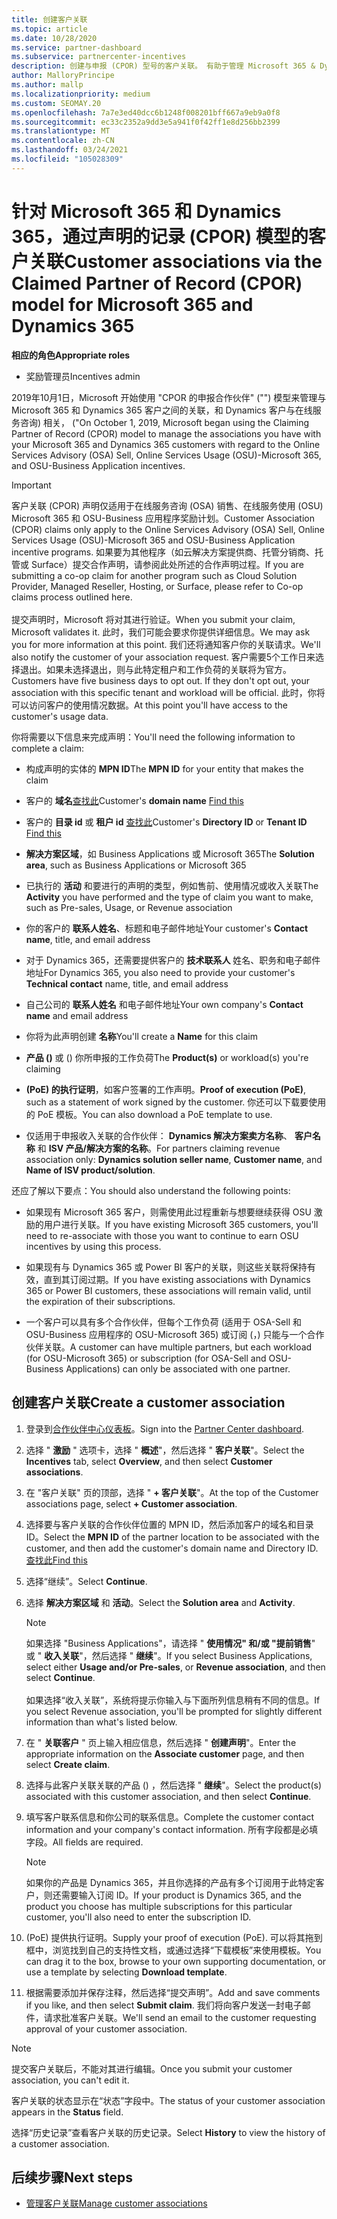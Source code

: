 ```yaml
---
title: 创建客户关联
ms.topic: article
ms.date: 10/28/2020
ms.service: partner-dashboard
ms.subservice: partnercenter-incentives
description: 创建与申报 (CPOR) 型号的客户关联。 有助于管理 Microsoft 365 & Dynamics 365 客户的销售、使用情况、奖励。
author: MalloryPrincipe
ms.author: mallp
ms.localizationpriority: medium
ms.custom: SEOMAY.20
ms.openlocfilehash: 7a7e3ed40dcc6b1248f008201bff667a9eb9a0f8
ms.sourcegitcommit: ec33c2352a9dd3e5a941f0f42ff1e8d256bb2399
ms.translationtype: MT
ms.contentlocale: zh-CN
ms.lasthandoff: 03/24/2021
ms.locfileid: "105028309"
---
```

# <a name="customer-associations-via-the-claimed-partner-of-record-cpor-model-for-microsoft-365-and-dynamics-365"></a><span data-ttu-id="a84e8-104">针对 Microsoft 365 和 Dynamics 365，通过声明的记录 (CPOR) 模型的客户关联</span><span class="sxs-lookup"><span data-stu-id="a84e8-104">Customer associations via the Claimed Partner of Record (CPOR) model for Microsoft 365 and Dynamics 365</span></span>


<span data-ttu-id="a84e8-105">**相应的角色**</span><span class="sxs-lookup"><span data-stu-id="a84e8-105">**Appropriate roles**</span></span>

- <span data-ttu-id="a84e8-106">奖励管理员</span><span class="sxs-lookup"><span data-stu-id="a84e8-106">Incentives admin</span></span>

<span data-ttu-id="a84e8-107">2019年10月1日，Microsoft 开始使用 "CPOR 的申报合作伙伴" ("") 模型来管理与 Microsoft 365 和 Dynamics 365 客户之间的关联，和 Dynamics 客户与在线服务咨询) 相关， ("</span><span class="sxs-lookup"><span data-stu-id="a84e8-107">On October 1, 2019, Microsoft began using the Claiming Partner of Record (CPOR) model to manage the associations you have with your Microsoft 365 and Dynamics 365 customers with regard to the Online Services Advisory (OSA) Sell, Online Services Usage (OSU)-Microsoft 365, and OSU-Business Application incentives.</span></span>

>[!Important]
> <span data-ttu-id="a84e8-108">客户关联 (CPOR) 声明仅适用于在线服务咨询 (OSA) 销售、在线服务使用 (OSU) Microsoft 365 和 OSU-Business 应用程序奖励计划。</span><span class="sxs-lookup"><span data-stu-id="a84e8-108">Customer Association (CPOR) claims only apply to the Online Services Advisory (OSA) Sell, Online Services Usage (OSU)-Microsoft 365 and OSU-Business Application incentive programs.</span></span> <span data-ttu-id="a84e8-109">如果要为其他程序（如云解决方案提供商、托管分销商、托管或 Surface）提交合作声明，请参阅此处所述的合作声明过程。</span><span class="sxs-lookup"><span data-stu-id="a84e8-109">If you are submitting a co-op claim for another program such as Cloud Solution Provider, Managed Reseller, Hosting, or Surface, please refer to Co-op claims process outlined here.</span></span> <br><br><span data-ttu-id="a84e8-110">提交声明时，Microsoft 将对其进行验证。</span><span class="sxs-lookup"><span data-stu-id="a84e8-110">When you submit your claim, Microsoft validates it.</span></span> <span data-ttu-id="a84e8-111">此时，我们可能会要求你提供详细信息。</span><span class="sxs-lookup"><span data-stu-id="a84e8-111">We may ask you for more information at this point.</span></span> <span data-ttu-id="a84e8-112">我们还将通知客户你的关联请求。</span><span class="sxs-lookup"><span data-stu-id="a84e8-112">We'll also notify the customer of your association request.</span></span> <span data-ttu-id="a84e8-113">客户需要5个工作日来选择退出。如果未选择退出，则与此特定租户和工作负荷的关联将为官方。</span><span class="sxs-lookup"><span data-stu-id="a84e8-113">Customers have five business days to opt out. If they don't opt out, your association with this specific tenant and workload will be official.</span></span> <span data-ttu-id="a84e8-114">此时，你将可以访问客户的使用情况数据。</span><span class="sxs-lookup"><span data-stu-id="a84e8-114">At this point you'll have access to the customer's usage data.</span></span> 

<span data-ttu-id="a84e8-115">你将需要以下信息来完成声明：</span><span class="sxs-lookup"><span data-stu-id="a84e8-115">You'll need the following information to complete a claim:</span></span>

- <span data-ttu-id="a84e8-116">构成声明的实体的 **MPN ID**</span><span class="sxs-lookup"><span data-stu-id="a84e8-116">The **MPN ID** for your entity that makes the claim</span></span>

- <span data-ttu-id="a84e8-117">客户的 **域名**[查找此](find-ids-and-domain-names.md)</span><span class="sxs-lookup"><span data-stu-id="a84e8-117">Customer's **domain name** [Find this](find-ids-and-domain-names.md)</span></span>

- <span data-ttu-id="a84e8-118">客户的 **目录 id** 或 **租户 id** [查找此](find-ids-and-domain-names.md)</span><span class="sxs-lookup"><span data-stu-id="a84e8-118">Customer's **Directory ID** or **Tenant ID** [Find this](find-ids-and-domain-names.md)</span></span>

- <span data-ttu-id="a84e8-119">**解决方案区域**，如 Business Applications 或 Microsoft 365</span><span class="sxs-lookup"><span data-stu-id="a84e8-119">The **Solution area**, such as Business Applications or Microsoft 365</span></span>

- <span data-ttu-id="a84e8-120">已执行的 **活动** 和要进行的声明的类型，例如售前、使用情况或收入关联</span><span class="sxs-lookup"><span data-stu-id="a84e8-120">The **Activity** you have performed and the type of claim you want to make, such as Pre-sales, Usage, or Revenue association</span></span>

- <span data-ttu-id="a84e8-121">你的客户的 **联系人姓名**、标题和电子邮件地址</span><span class="sxs-lookup"><span data-stu-id="a84e8-121">Your customer's **Contact name**, title, and email address</span></span>

- <span data-ttu-id="a84e8-122">对于 Dynamics 365，还需要提供客户的 **技术联系人** 姓名、职务和电子邮件地址</span><span class="sxs-lookup"><span data-stu-id="a84e8-122">For Dynamics 365, you also need to provide your customer's **Technical contact** name, title, and email address</span></span>

- <span data-ttu-id="a84e8-123">自己公司的 **联系人姓名** 和电子邮件地址</span><span class="sxs-lookup"><span data-stu-id="a84e8-123">Your own company's **Contact name** and email address</span></span>

- <span data-ttu-id="a84e8-124">你将为此声明创建 **名称**</span><span class="sxs-lookup"><span data-stu-id="a84e8-124">You'll create a **Name** for this claim</span></span>

- <span data-ttu-id="a84e8-125">**产品 ()** 或 () 你所申报的工作负荷</span><span class="sxs-lookup"><span data-stu-id="a84e8-125">The **Product(s)** or workload(s) you're claiming</span></span>

- <span data-ttu-id="a84e8-126">**(PoE) 的执行证明**，如客户签署的工作声明。</span><span class="sxs-lookup"><span data-stu-id="a84e8-126">**Proof of execution (PoE)**, such as a statement of work signed by the customer.</span></span> <span data-ttu-id="a84e8-127">你还可以下载要使用的 PoE 模板。</span><span class="sxs-lookup"><span data-stu-id="a84e8-127">You can also download a PoE template to use.</span></span>

- <span data-ttu-id="a84e8-128">仅适用于申报收入关联的合作伙伴： **Dynamics 解决方案卖方名称**、 **客户名称** 和 **ISV 产品/解决方案的名称**。</span><span class="sxs-lookup"><span data-stu-id="a84e8-128">For partners claiming revenue association only: **Dynamics solution seller name**, **Customer name**, and **Name of ISV product/solution**.</span></span> 

<span data-ttu-id="a84e8-129">还应了解以下要点：</span><span class="sxs-lookup"><span data-stu-id="a84e8-129">You should also understand the following points:</span></span>

- <span data-ttu-id="a84e8-130">如果现有 Microsoft 365 客户，则需使用此过程重新与想要继续获得 OSU 激励的用户进行关联。</span><span class="sxs-lookup"><span data-stu-id="a84e8-130">If you have existing Microsoft 365 customers, you'll need to re-associate with those you want to continue to earn OSU incentives by using this process.</span></span>

- <span data-ttu-id="a84e8-131">如果现有与 Dynamics 365 或 Power BI 客户的关联，则这些关联将保持有效，直到其订阅过期。</span><span class="sxs-lookup"><span data-stu-id="a84e8-131">If you have existing associations with Dynamics 365 or Power BI customers, these associations will remain valid, until the expiration of their subscriptions.</span></span>

- <span data-ttu-id="a84e8-132">一个客户可以具有多个合作伙伴，但每个工作负荷 (适用于 OSA-Sell 和 OSU-Business 应用程序的 OSU-Microsoft 365) 或订阅 (，) 只能与一个合作伙伴关联。</span><span class="sxs-lookup"><span data-stu-id="a84e8-132">A customer can have multiple partners, but each workload (for OSU-Microsoft 365) or subscription (for OSA-Sell and OSU-Business Applications) can only be associated with one partner.</span></span>

## <a name="create-a-customer-association"></a><span data-ttu-id="a84e8-133">创建客户关联</span><span class="sxs-lookup"><span data-stu-id="a84e8-133">Create a customer association</span></span>

1. <span data-ttu-id="a84e8-134">登录到[合作伙伴中心仪表板](https://partner.microsoft.com/dashboard/)。</span><span class="sxs-lookup"><span data-stu-id="a84e8-134">Sign into the [Partner Center dashboard](https://partner.microsoft.com/dashboard/).</span></span>

2. <span data-ttu-id="a84e8-135">选择 " **激励** " 选项卡，选择 " **概述**"，然后选择 " **客户关联**"。</span><span class="sxs-lookup"><span data-stu-id="a84e8-135">Select the **Incentives** tab, select **Overview**, and then select **Customer associations**.</span></span>

3. <span data-ttu-id="a84e8-136">在 "客户关联" 页的顶部，选择 " **+ 客户关联**"。</span><span class="sxs-lookup"><span data-stu-id="a84e8-136">At the top of the Customer associations page, select **+ Customer association**.</span></span>

4. <span data-ttu-id="a84e8-137">选择要与客户关联的合作伙伴位置的 MPN ID，然后添加客户的域名和目录 ID。</span><span class="sxs-lookup"><span data-stu-id="a84e8-137">Select the **MPN ID** of the partner location to be associated with the customer, and then add the customer's domain name and Directory ID.</span></span> [<span data-ttu-id="a84e8-138">查找此</span><span class="sxs-lookup"><span data-stu-id="a84e8-138">Find this</span></span>](find-ids-and-domain-names.md)

5. <span data-ttu-id="a84e8-139">选择“继续”。</span><span class="sxs-lookup"><span data-stu-id="a84e8-139">Select **Continue**.</span></span>

6. <span data-ttu-id="a84e8-140">选择 **解决方案区域** 和 **活动**。</span><span class="sxs-lookup"><span data-stu-id="a84e8-140">Select the **Solution area** and **Activity**.</span></span> 

   >[!Note]
   >
   ><span data-ttu-id="a84e8-141">如果选择 "Business Applications"，请选择 " **使用情况" 和/或 "提前销售**" 或 " **收入关联**"，然后选择 " **继续**"。</span><span class="sxs-lookup"><span data-stu-id="a84e8-141">If you select Business Applications, select either **Usage and/or Pre-sales**, or **Revenue association**, and then select **Continue**.</span></span> 
   <br><br><span data-ttu-id="a84e8-142">如果选择“收入关联”，系统将提示你输入与下面所列信息稍有不同的信息。</span><span class="sxs-lookup"><span data-stu-id="a84e8-142">If you select Revenue association, you'll be prompted for slightly different information than what's listed below.</span></span>

7. <span data-ttu-id="a84e8-143">在 " **关联客户** " 页上输入相应信息，然后选择 " **创建声明**"。</span><span class="sxs-lookup"><span data-stu-id="a84e8-143">Enter the appropriate information on the **Associate customer** page, and then select **Create claim**.</span></span>

8. <span data-ttu-id="a84e8-144">选择与此客户关联关联的产品 () ，然后选择 " **继续**"。</span><span class="sxs-lookup"><span data-stu-id="a84e8-144">Select the product(s) associated with this customer association, and then select **Continue**.</span></span>

9. <span data-ttu-id="a84e8-145">填写客户联系信息和你公司的联系信息。</span><span class="sxs-lookup"><span data-stu-id="a84e8-145">Complete the customer contact information and your company's contact information.</span></span> <span data-ttu-id="a84e8-146">所有字段都是必填字段。</span><span class="sxs-lookup"><span data-stu-id="a84e8-146">All fields are required.</span></span> 

   >[!NOTE]
   ><span data-ttu-id="a84e8-147">如果你的产品是 Dynamics 365，并且你选择的产品有多个订阅用于此特定客户，则还需要输入订阅 ID。</span><span class="sxs-lookup"><span data-stu-id="a84e8-147">If your product is Dynamics 365, and the product you choose has multiple subscriptions for this particular customer, you'll also need to enter the subscription ID.</span></span>

10. <span data-ttu-id="a84e8-148"> (PoE) 提供执行证明。</span><span class="sxs-lookup"><span data-stu-id="a84e8-148">Supply your proof of execution (PoE).</span></span> <span data-ttu-id="a84e8-149">可以将其拖到框中，浏览找到自己的支持性文档，或通过选择“下载模板”来使用模板。</span><span class="sxs-lookup"><span data-stu-id="a84e8-149">You can drag it to the box, browse to your own supporting documentation, or use a template by selecting **Download template**.</span></span> 

11. <span data-ttu-id="a84e8-150">根据需要添加并保存注释，然后选择“提交声明”。</span><span class="sxs-lookup"><span data-stu-id="a84e8-150">Add and save comments if you like, and then select **Submit claim**.</span></span> <span data-ttu-id="a84e8-151">我们将向客户发送一封电子邮件，请求批准客户关联。</span><span class="sxs-lookup"><span data-stu-id="a84e8-151">We'll send an email to the customer requesting approval of your customer association.</span></span>

   >[!NOTE]
   ><span data-ttu-id="a84e8-152">提交客户关联后，不能对其进行编辑。</span><span class="sxs-lookup"><span data-stu-id="a84e8-152">Once you submit your customer association, you can't edit it.</span></span>

<span data-ttu-id="a84e8-153">客户关联的状态显示在“状态”字段中。</span><span class="sxs-lookup"><span data-stu-id="a84e8-153">The status of your customer association appears in the **Status** field.</span></span>

<span data-ttu-id="a84e8-154">选择“历史记录”查看客户关联的历史记录。</span><span class="sxs-lookup"><span data-stu-id="a84e8-154">Select **History** to view the history of a customer association.</span></span>

## <a name="next-steps"></a><span data-ttu-id="a84e8-155">后续步骤</span><span class="sxs-lookup"><span data-stu-id="a84e8-155">Next steps</span></span>

- [<span data-ttu-id="a84e8-156">管理客户关联</span><span class="sxs-lookup"><span data-stu-id="a84e8-156">Manage customer associations</span></span>](incentives-manage-customer-associations.md)